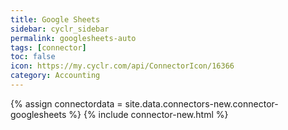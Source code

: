 ```yaml
---
title: Google Sheets
sidebar: cyclr_sidebar
permalink: googlesheets-auto
tags: [connector]
toc: false
icon: https://my.cyclr.com/api/ConnectorIcon/16366
category: Accounting
---
```

{% assign connectordata = site.data.connectors-new.connector-googlesheets %}
{% include connector-new.html %}	